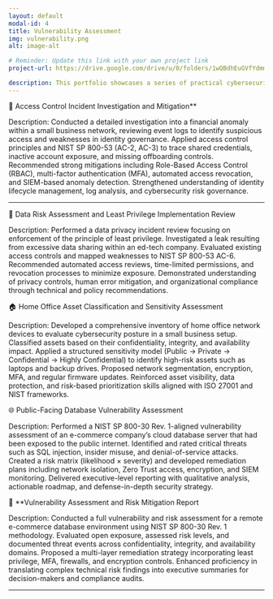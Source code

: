 ```yaml
---
layout: default
modal-id: 4
title: Vulnerability Assessment
img: vulnerability.png
alt: image-alt

# Reminder: Update this link with your own project link
project-url: https://drive.google.com/drive/u/0/folders/1wQBdhEuGVfYdmmPxFvqim9PHkcIxklOC

description: This portfolio showcases a series of practical cybersecurity projects focused on risk assessment, vulnerability management, access control, and data protection. Each project reflects real-world security challenges—from investigating insider incidents and enforcing least privilege to evaluating exposed database servers and classifying network assets. Guided by NIST SP 800-30, SP 800-53, and SP 800-61 frameworks, I conducted qualitative risk analyses, identified threat sources, and proposed actionable mitigation strategies that align with business and compliance objectives.
---
```



🧠 Access Control Incident Investigation and Mitigation**

Description:
Conducted a detailed investigation into a financial anomaly within a small business network, reviewing event logs to identify suspicious access and weaknesses in identity governance. Applied access control principles and NIST SP 800-53 (AC-2, AC-3) to trace shared credentials, inactive account exposure, and missing offboarding controls. Recommended strong mitigations including Role-Based Access Control (RBAC), multi-factor authentication (MFA), automated access revocation, and SIEM-based anomaly detection. Strengthened understanding of identity lifecycle management, log analysis, and cybersecurity risk governance.


---

🔐 Data Risk Assessment and Least Privilege Implementation Review

Description:
Performed a data privacy incident review focusing on enforcement of the principle of least privilege. Investigated a leak resulting from excessive data sharing within an ed-tech company. Evaluated existing access controls and mapped weaknesses to NIST SP 800-53 AC-6. Recommended automated access reviews, time-limited permissions, and revocation processes to minimize exposure. Demonstrated understanding of privacy controls, human error mitigation, and organizational compliance through technical and policy recommendations.

🏠 Home Office Asset Classification and Sensitivity Assessment

Description:
Developed a comprehensive inventory of home office network devices to evaluate cybersecurity posture in a small business setup. Classified assets based on their confidentiality, integrity, and availability impact. Applied a structured sensitivity model (Public → Private → Confidential → Highly Confidential) to identify high-risk assets such as laptops and backup drives. Proposed network segmentation, encryption, MFA, and regular firmware updates. Reinforced asset visibility, data protection, and risk-based prioritization skills aligned with ISO 27001 and NIST frameworks.


 🌐 Public-Facing Database Vulnerability Assessment

Description:
Performed a NIST SP 800-30 Rev. 1-aligned vulnerability assessment of an e-commerce company’s cloud database server that had been exposed to the public internet. Identified and rated critical threats such as SQL injection, insider misuse, and denial-of-service attacks. Created a risk matrix (likelihood × severity) and developed remediation plans including network isolation, Zero Trust access, encryption, and SIEM monitoring. Delivered executive-level reporting with qualitative analysis, actionable roadmap, and defense-in-depth security strategy.


🧾 **Vulnerability Assessment and Risk Mitigation Report

Description:
Conducted a full vulnerability and risk assessment for a remote e-commerce database environment using NIST SP 800-30 Rev. 1 methodology. Evaluated open exposure, assessed risk levels, and documented threat events across confidentiality, integrity, and availability domains. Proposed a multi-layer remediation strategy incorporating least privilege, MFA, firewalls, and encryption controls. Enhanced proficiency in translating complex technical risk findings into executive summaries for decision-makers and compliance audits.


---

